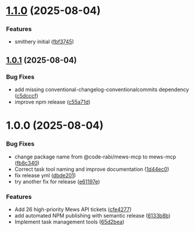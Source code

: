 # [1.1.0](https://github.com/code-rabi/mews-mcp/compare/v1.0.1...v1.1.0) (2025-08-04)


### Features

* smithery initial ([fbf3745](https://github.com/code-rabi/mews-mcp/commit/fbf37453039b7a284836017cf680dc60089e1663))

## [1.0.1](https://github.com/code-rabi/mews-mcp/compare/v1.0.0...v1.0.1) (2025-08-04)


### Bug Fixes

* add missing conventional-changelog-conventionalcommits dependency ([c5dcccf](https://github.com/code-rabi/mews-mcp/commit/c5dcccf7074af8f2c7457bf43a135a16c6549569))
* improve npm release ([c55a71d](https://github.com/code-rabi/mews-mcp/commit/c55a71df36800a6f7e4f044e83b71997711f0a5f))

# 1.0.0 (2025-08-04)


### Bug Fixes

* change package name from @code-rabi/mews-mcp to mews-mcp ([fb8c340](https://github.com/code-rabi/mews-mcp/commit/fb8c340396da1c78e7d28a7385bba905f27b1560))
* Correct task tool naming and improve documentation ([1d44ec0](https://github.com/code-rabi/mews-mcp/commit/1d44ec08544d4755f5518f180ac826e40b0c87aa))
* fix release yml ([dbde201](https://github.com/code-rabi/mews-mcp/commit/dbde2018b6008a545fe105a1d07b6e1f9858ac9a))
* try another fix for release ([e61197e](https://github.com/code-rabi/mews-mcp/commit/e61197e2cb627c50ba4c482a5c8c643222cc6c89))


### Features

* Add 26 high-priority Mews API tickets ([cfe4277](https://github.com/code-rabi/mews-mcp/commit/cfe427706902f430ad0ab62464d37f2e0df861d2))
* add automated NPM publishing with semantic release ([6133b8b](https://github.com/code-rabi/mews-mcp/commit/6133b8b29e355ec263f605b3b47cd05ffbc7e52c))
* Implement task management tools ([65d2bea](https://github.com/code-rabi/mews-mcp/commit/65d2beacf28147a2bc5abe68b6a45bf276af2c1f))

